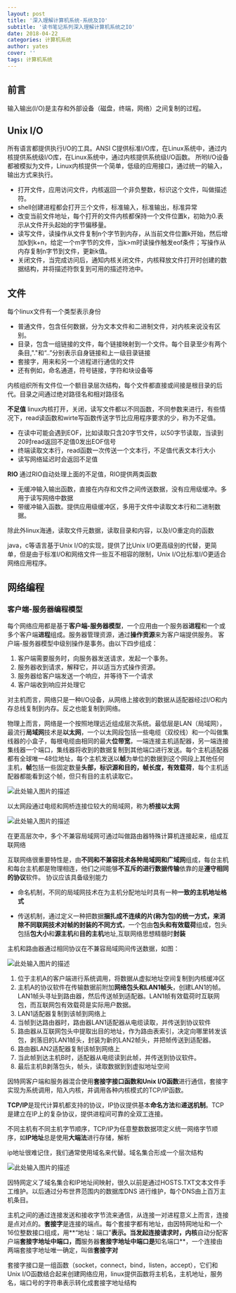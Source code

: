 ```yaml
---
layout: post
title: '深入理解计算机系统-系统及IO'
subtitle: '读书笔记系列深入理解计算机系统之IO'
date: 2018-04-22
categories: 计算机系统
author: yates
cover: ''
tags: 计算机系统
---
```



## 前言
输入输出(I/O)是主存和外部设备（磁盘，终端，网络）之间复制的过程。

## Unix I/O
所有语言都提供执行I/O的工具。ANSI C提供标准I/O库，在Linux系统中，通过内核提供系统级I/O库，在Linux系统中，通过内核提供系统级I/O函数。
所哟I/O设备都被模拟为文件，Linux内核提供一个简单，低级的应用接口，通过统一的输入，输出方式来执行。
- 打开文件，应用访问文件，内核返回一个非负整数，标识这个文件，叫做描述符。
- shell创建进程都会打开三个文件，标准输入，标准输出，标准异常
- 改变当前文件地址，每个打开的文件内核都保持一个文件位置k，初始为0.表示从文件开头起始的字节偏移量。
- 读写文件，读操作从文件复制n个字节到内存，从当前文件位置k开始，然后增加k到k+n，给定一个m字节的文件，当k>m时读操作触发eof条件；写操作从内存复制n字节到文件，更新k值。
- 关闭文件，当完成访问后，通知内核关闭文件，内核释放文件打开时创建的数据结构，并将描述符恢复到可用的描述符池中。

## 文件
每个linux文件有一个类型表示身份
- 普通文件，包含任何数据，分为文本文件和二进制文件，对内核来说没有区别。
- 目录，包含一组链接的文件，每个链接映射到一个文件。每个目录至少有两个条目,"."和“..”分别表示自身链接和上一级目录链接
- 套接字，用来和另一个进程进行通信的文件
- 还有例如，命名通道，符号链接，字符和块设备等

内核组织所有文件位一个额目录层次结构，每个文件都直接或间接是根目录的后代。目录之间通过绝对路径名和相对路径名

**不足值**
linux内核打开，关闭，读写文件都以不同函数，不同参数来进行，有些情况下，read读函数和wirte写函数传送字节比应用程序要求的少，称为不足值。
- 在读中可能会遇到EOF，比如读取只含20字节文件，以50字节读取，当读到20时read返回不足值0发出EOF信号
- 终端读取文本行，read函数一次传送一个文本行，不足值代表文本行大小
- 读写网络延迟时会返回不足值

**RIO**
通过RIO自动处理上面的不足值，RIO提供两类函数
- 无缓冲输入输出函数，直接在内存和文件之间传送数据，没有应用级缓冲。多用于读写网络中数据
- 带缓冲输入函数。提供应用级缓冲区，多用于文件中读取文本行和二进制数据。

除此外linux海通，读取文件元数据，读取目录和内容，以及I/O重定向的函数

java，c等语言基于Unix I/O的实现，提供了比Unix I/O更高级别的代替，更简单，但是由于标准I/O和网络文件一些互不相容的限制，Unix I/O比标准I/O更适合网络应用程序。

## 网络编程

### 客户端-服务器编程模型
每个网络应用都是基于**客户端-服务器模型**，一个应用由一个服务器**进程**和一个或多个客户端**进程**组成。服务器管理资源，通过**操作资源**来为客户端提供服务。
客户端-服务器模型中级别操作是事务。由以下四步组成：
1. 客户端需要服务时，向服务器发送请求，发起一个事务。
2. 服务器收到请求，解释它，并以适当方式操作资源。
3. 服务器给客户端发送一个响应，并等待下一个请求
4. 客户端收到响应并处理它

对主机而言，网络只是一种I/O设备，从网络上接收到的数据从适配器经过I/O和内存总线复制到内存。反之也能复制到网络。

物理上而言，网络是一个按照地理远近组成层次系统。最低层是LAN（局域网），最流行**局域网**技术是**以太网**，一个以太网段包括一些电缆（双绞线）和一个叫做集线器的小盒子，每根电缆由相同的最大**位带宽**，一端连接主机适配器，另一端连接集线器一个端口，集线器将收到的数据复制到其他端口进行发送。每个主机适配器都有全球唯一48位地址，每个主机发送以**帧**为单位的数据到这个网段上其他任何主机，**帧**包括一些固定数量**头部，标识源和目的，帧长度，有效载荷**，每个主机适配器都能看到这个帧，但只有目的主机读取它。

![此处输入图片的描述](http://pev96mxgw.bkt.clouddn.com/img/computer-system-Perspective/20.png)

以太网段通过电缆和网桥连接位较大的局域网，称为**桥接以太网**

![此处输入图片的描述](http://pev96mxgw.bkt.clouddn.com/img/computer-system-Perspective/21.png)

在更高层次中，多个不兼容局域网可通过叫做路由器特殊计算机连接起来，组成互联网络

互联网络很重要特性是，由**不同和不兼容技术各种局域网和广域网**组成，每台主机和每台主机都是物理相连，他们之间能够**不互斥的进行数据传输**依靠的是**遵守相同的协议**软件。
协议应该具备级别能力

- 命名机制，不同的局域网技术在为主机分配地址时具有一种**一致的主机地址格式**

- 传送机制，通过定义一种把数据**捆扎成不连续的片(称为包)**的统一方式，来消除**不同联网技术对帧的封装的不同方式**，一个包由**包头和有效载荷**组成，包头包括**包大小**和**源主机**和**目的主机**地址,互联网络思想精髓时**封装**

主机和路由器通过相同协议在不兼容局域网间传送数据，如图：

![此处输入图片的描述](http://pev96mxgw.bkt.clouddn.com/img/computer-system-Perspective/22.png)

1. 位于主机A的客户端进行系统调用，将数据从虚拟地址空间复制到内核缓冲区
2. 主机A的协议软件在传输数据前附加**网络包头和LAN1帧头**，创建LAN1的帧。LAN1帧头寻址到路由器，然后传送帧到适配器。LAN1帧有效载荷时互联网包，而互联网包有效载荷是实际用户数据。
3. LAN1适配器复制到该帧到网络上
4. 当帧到达路由器时，路由器LAN1适配器从电缆读取，并传送到协议软件
5. 路由器从互联网包头中提取出目的地址，作为路由表索引，决定向哪里转发该包，剥落旧的LAN1帧头，封装为新的LAN2帧头，并把帧传送到适配器。
6. 路由器LAN2适配器复制该帧到网络上
7. 当此帧到达主机B时，适配器从电缆读到此帧，并传送到协议软件。
8. 最后主机B剥落包头，帧头，读取数据到到虚拟地址空间

因特网客户端和服务器混合使用**套接字接口函数和Unix I/O函数**进行通信，套接字实现为系统调用，陷入内核，并调用各种内核模式的TCP/IP函数。

**TCP/IP**是现代计算机都支持的协议，IP协议提供基本**命名方法**和**递送机制**。TCP是建立在IP上的复杂协议，提供进程间可靠的全双工连接。

不同主机有不同主机字节顺序，TCP/IP为任意整数数据项定义统一网络字节顺序，如**IP地址**总是使用**大端法**进行存储，解析

ip地址很难记住，我们通常使用域名来代替。域名集合形成一个层次结构

![此处输入图片的描述](http://pev96mxgw.bkt.clouddn.com/img/computer-system-Perspective/23.png) 

因特网定义了域名集合和IP地址间映射，很久以前是通过HOSTS.TXT文本文件手工维护。以后通过分布世界范围内的数据库DNS
进行维护，每个DNS由上百万主机条目。

主机之间的通过连接发送和接收字节流来通信，从连接一对进程意义上而言，连接是点对点的。**套接字**是连接的端点。每个套接字都有地址，由因特网地址和一个16位整数接口组成，用**“地址：端口”**表示。当发起连接请求时，内核**自动分配客户端**套接字地址中端口，而**服务器**套接字地址中端口是**知名端口**，一个连接由两端套接字地址唯一确定，叫做**套接字对**

套接字接口是一组函数（socket，connect，bind，listen，accept），它们和Unix I/O函数结合起来创建网络应用，linux提供函数将主机名，主机地址，服务名，端口号的字符串表示转化成套接字地址结构


